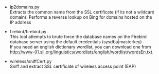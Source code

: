 - ip2domains.py   
Extracts the common name from the SSL certificate (if its not a wildcard domain).
Performs a reverse lookup on Bing for domains hosted on the IP address 
  
- firebird/firebird.py  
This tool attempts to brute force the database names on the Firebird database server using the default credentials (sysdba|masterkey)  
If you need an english dictionary wordlist, you can download one from http://www-01.sil.org/linguistics/wordlists/english/wordlist/wordsEn.txt.  
  
- wireless/sniffCert.py  
Sniff and extract SSL certificate of wireless access point (EAP)    
  

